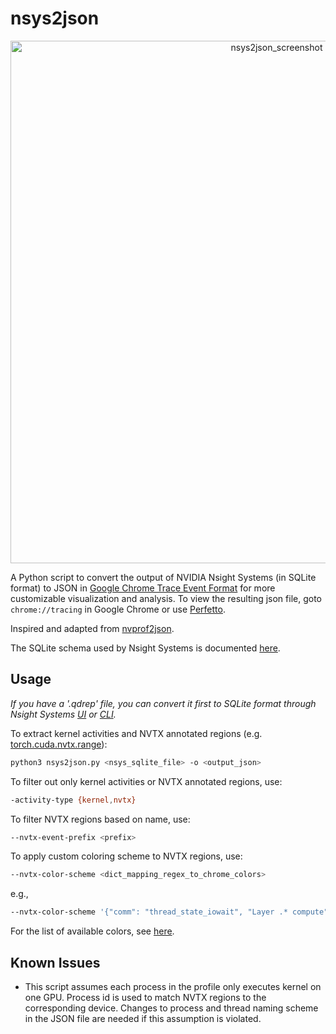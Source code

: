 # nsys2json

<p align="center"><img width="836" alt="nsys2json_screenshot" src="https://user-images.githubusercontent.com/22335566/206858627-e8d1e92d-d096-493a-9c94-3da2d8a79734.png"></p>


A Python script to convert the output of NVIDIA Nsight Systems (in SQLite format) to JSON in [Google Chrome Trace Event Format](https://docs.google.com/document/d/1CvAClvFfyA5R-PhYUmn5OOQtYMH4h6I0nSsKchNAySU/preview#) for more customizable visualization and analysis. To view the resulting json file, goto ```chrome://tracing``` in Google Chrome or use [Perfetto](https://ui.perfetto.dev/).

Inspired and adapted from [nvprof2json](https://github.com/ezyang/nvprof2json).

The SQLite schema used by Nsight Systems is documented [here](https://docs.nvidia.com/nsight-systems/UserGuide/index.html#exporter-sqlite-schema).

## Usage
*If you have a '.qdrep' file, you can convert it first to SQLite format through Nsight Systems [UI](https://developer.nvidia.com/nsight-systems/get-started) or [CLI](https://docs.nvidia.com/nsight-systems/UserGuide/index.html#cli-export-command-switch-options).*

To extract kernel activities and NVTX annotated regions (e.g. [torch.cuda.nvtx.range](https://pytorch.org/docs/stable/generated/torch.cuda.nvtx.range_push.html)):
```bash
python3 nsys2json.py <nsys_sqlite_file> -o <output_json>
```

To filter out only kernel activities or NVTX annotated regions, use:
```bash
-activity-type {kernel,nvtx}
```

To filter NVTX regions based on name, use:
```bash
--nvtx-event-prefix <prefix>
```

To apply custom coloring scheme to NVTX regions, use:
```bash
--nvtx-color-scheme <dict_mapping_regex_to_chrome_colors>
```
e.g.,
```bash
--nvtx-color-scheme '{"comm": "thread_state_iowait", "Layer .* compute": "thread_state_running"}
```
For the list of available colors, see [here](https://chromium.googlesource.com/external/trace-viewer/+/bf55211014397cf0ebcd9e7090de1c4f84fc3ac0/tracing/tracing/ui/base/color_scheme.html).

## Known Issues
* This script assumes each process in the profile only executes kernel on one GPU. Process id is used to match NVTX regions to the corresponding device. Changes to process and thread naming scheme in the JSON file are needed if this assumption is violated.
